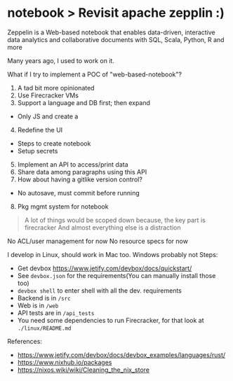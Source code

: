 # notebook > Revisit apache zepplin :)

Zeppelin is a Web-based notebook that enables data-driven,
interactive data analytics and collaborative documents with SQL, Scala, Python, R and more

Many years ago, I used to work on it.

What if I try to implement a POC of "web-based-notebook"?
1. A tad bit more opinionated
2. Use Firecracker VMs
3. Support a language and DB first; then expand
  * Only JS and create a
4. Redefine the UI
  * Steps to create notebook
  * Setup secrets
5. Implement an API to access/print data
6. Share data among paragraphs using this API
7. How about having a gitlike version control?
  - No autosave, must commit before running
8. Pkg mgmt system for notebook

> A lot of things would be scoped down because, the key part is firecracker
> And almost everything else is a distraction

No ACL/user management for now
No resource specs for now

I develop in Linux, should work in Mac too. Windows probably not
Steps:
* Get devbox https://www.jetify.com/devbox/docs/quickstart/ 
* See `devbox.json` for the requirements(You can manually install those too)
* `devbox shell` to enter shell with all the dev. requirements
* Backend is in `/src`
* Web is in `/web`
* API tests are in `/api_tests`
* You need some dependencies to run Firecracker, for that look at `./linux/README.md`

References:
* https://www.jetify.com/devbox/docs/devbox_examples/languages/rust/
* https://www.nixhub.io/packages
* https://nixos.wiki/wiki/Cleaning_the_nix_store
